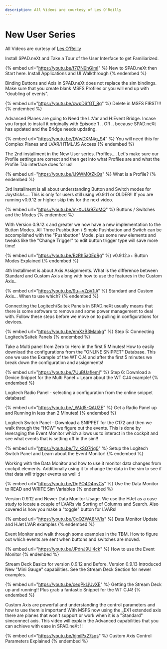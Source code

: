 ```yaml
---
description: All Videos are courtesy of Les O'Reilly
---
```


# New User Series

All Videos are curtesy of [Les O'Reilly](https://www.youtube.com/channel/UCL5U40EKkvjXF5PA24\_IyKA)

Install SPAD.neXt and Take a Tour of the User Interface to get Familiarized.

{% embed url="https://youtu.be/f7j7N0hGlmI" %}
New to SPAD.neXt then Start here.   Install Applications and UI Walkthrough
{% endembed %}

Binding Buttons and Axis in SPAD.neXt does not replace the sim bindings.  Make sure that you create blank MSFS Profiles or you will end up with "doubling of events".

{% embed url="https://youtu.be/cwpD6fGT_8g" %}
Delete in MSFS FIRST!!!
{% endembed %}

Advanced Planes are going to Need the L:Var and H:Event Bridge.  Incase you forgot to install it originally with Episode 1 .. OR .. because SPAD.neXt has updated and the Bridge needs updating.

{% embed url="https://youtu.be/DVwDXM4g_S4" %}
You will need this for Complex Planes and LVAR/HTML/JS Access
{% endembed %}

The 2nd installment in the New User series. Profiles.... Let's make sure our Profile settings are correct and then get into what Profiles are and what the Profile Tab interface does for us!

{% embed url="https://youtu.be/jJ9WM0tZkQs" %}
What is a Profile?
{% endembed %}

3rd Installment is all about understanding Button and Switch modes for Joysticks....  This is only for users still using v0.9.11 or OLDER!!  If you are running v0.9.12 or higher skip this for the next video.

{% embed url="https://youtu.be/m-XUUa9ZoMQ" %}
Buttons / Switches and the Modes
{% endembed %}

With Version 0.9.12.x and greater we now have a new implementation to the Button Modes.  All Three Pushbutton / Simple Pushbutton and Switch can be accomplished with the "Pushbutton" Mode.  plus some new elements and tweaks like the "Change Trigger" to edit button trigger type will save more time!

{% embed url="https://youtu.be/BzRh5a0EpRg" %}
v0.9.12.x+ Button Modes Explained
{% endembed %}

4th Installment is about Axis Assignments.  What is the difference between Standard and Custom Axis along with how to use the features in the Custom Axis..

{% embed url="https://youtu.be/9u--vZpV1iA" %}
Standard and Custom Axis...  When to use which?
{% endembed %}

Connecting the Logitech/Saitek Panels in SPAD.neXt usually means that there is some software to remove and some power management to deal with.  Follow these steps before we move on to pulling in configurations for devices.

{% embed url="https://youtu.be/emXzB3Mabkg" %}
Step 5: Connecting Logitech/Saitek Panels
{% endembed %}

Take a Multi panel from Zero to Hero in the first 5 Minutes!  How to easily download the configurations from the "ONLINE SNIPPET" Database.  This one we use the Example of the WT CJ4 and after the first 5 minutes we break down the configuration and assignments!

{% embed url="https://youtu.be/7UuBUaflemI" %}
Step 6: Download a Device Snippet for the Multi Panel + Learn about the WT CJ4 example!
{% endembed %}

Logitech Radio Panel -  selecting a configuration from the online snippet database!

{% embed url="https://youtu.be/_WJd5-QAUZE" %}
Get a Radio Panel up and Running in less than 2 Minutes!
{% endembed %}

Logitech Switch Panel - Download a SNIPPET for the C172 and then we walk through the "HOW" we figure out the events.  This is done by leveraging the Event Monitor which allows us to interact in the cockpit and see what events that is setting off in the sim!!

{% embed url="https://youtu.be/Tv_kSQ7rjg0" %}
Setup the Logitech Switch Panel and Learn about the Event Monitor!
{% endembed %}

Working with the Data Monitor and how to use it monitor data changes from cockpit elements.  Additionally using it to change the data in the sim to see if that data will trigger events as well :)

{% embed url="https://youtu.be/DgPO4D4pyCs" %}
Use the Data Monitor to READ and WRITE Sim Variables
{% endembed %}

Version 0.9.12 and Newer Data Monitor Usage.  We use the HJet as a case study to locate a couple of LVARs via Sorting of Columns and Search.  Also covered is how you make a "toggle" button for LVARs!

{% embed url="https://youtu.be/CqQZWA8NVIs" %}
Data Monitor Update and HJet LVAR examples
{% endembed %}



Event Monitor and walk through some examples in the TBM.   How to figure out which events are sent when buttons and switches are moved. &#x20;

{% embed url="https://youtu.be/JPdnJ9Ui4ck" %}
How to use the Event Monitor
{% endembed %}

Stream Deck Basics for version 0.9.12 and Before.  Version 0.9.13 Introduced New "Mini Gauge" capabilities.  See the Stream Deck Section for newer examples.

{% embed url="https://youtu.be/cegPkLjUvXE" %}
Getting the Stream Deck up and running!! Plus grab a fantastic Snippet for the WT CJ4!
{% endembed %}

Custom Axis are powerful and understanding the control parameters and how to use them is important!  With MSFS now using the \_EX1 extended axis there are planes that won't support or work when it is a "Standard" simconnect axis.  This video will explain the Advanced capabilities that you can achieve with ease in SPAD.neXt !!

{% embed url="https://youtu.be/hjmiPx27sqs" %}
Custom Axis Control Parameters Explained
{% endembed %}

